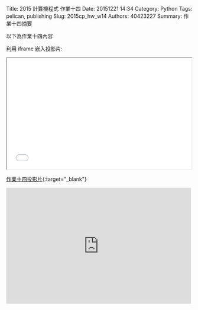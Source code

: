 Title: 2015 計算機程式 作業十四
Date: 20151221 14:34
Category: Python
Tags: pelican, publishing
Slug: 2015cp_hw_w14
Authors: 40423227
Summary: 作業十四摘要

以下為作業十四內容

利用 iframe 嵌入投影片:

<iframe src="40423227_cp_w14_p.html" width="500" height="300"></iframe>

[作業十四投影片](40423227_cp_w14_p.html){:target="_blank"}

<iframe src="https://www.youtube.com/watch?v=y_hZX0nrL5U" width="500" height="313" frameborder="0" webkitallowfullscreen mozallowfullscreen allowfullscreen></iframe>